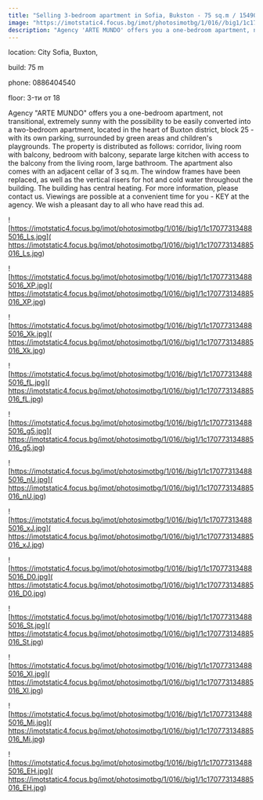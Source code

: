 ```yaml
---
title: "Selling 3-bedroom apartment in Sofia, Bukston - 75 sq.m / 154900 EUR :: imot.bg Advert"
image: "https://imotstatic4.focus.bg/imot/photosimotbg/1/016//big1/1c170773134885016_YG.jpg"
description: "Agency 'ARTE MUNDO' offers you a one-bedroom apartment, not transitional, extremely sunny with the possibility to be easily converted into a two-bedroom apartment, located in the heart of Buxton district, block 25 - with its own parking, surrounded by green areas and children's playgrounds. The property is distributed as follows: corridor, living room with balcony, bedroom with balcony, separate large kitchen with access to the balcony from the living room, large bathroom. The apartment also comes with an adjacent cellar of 3 sq.m. The window frames have been replaced, as well as the vertical risers for hot and cold water throughout the building. The building has central heating. For more information, please contact us. Viewings are possible at a convenient time for you - KEY at the agency. We wish a pleasant day to all who have read this ad."
---
```


location: City Sofia, Buxton,

build: 75 m

phone: 0886404540

floor: 3-ти от 18

Agency "ARTE MUNDO" offers you a one-bedroom apartment, not transitional, extremely sunny with the possibility to be easily converted into a two-bedroom apartment, located in the heart of Buxton district, block 25 - with its own parking, surrounded by green areas and children's playgrounds. The property is distributed as follows: corridor, living room with balcony, bedroom with balcony, separate large kitchen with access to the balcony from the living room, large bathroom. The apartment also comes with an adjacent cellar of 3 sq.m. The window frames have been replaced, as well as the vertical risers for hot and cold water throughout the building. The building has central heating. For more information, please contact us. Viewings are possible at a convenient time for you - KEY at the agency. We wish a pleasant day to all who have read this ad.


![https://imotstatic4.focus.bg/imot/photosimotbg/1/016//big1/1c170773134885016_Ls.jpg]( https://imotstatic4.focus.bg/imot/photosimotbg/1/016//big1/1c170773134885016_Ls.jpg)


![https://imotstatic4.focus.bg/imot/photosimotbg/1/016//big1/1c170773134885016_XP.jpg]( https://imotstatic4.focus.bg/imot/photosimotbg/1/016//big1/1c170773134885016_XP.jpg)


![https://imotstatic4.focus.bg/imot/photosimotbg/1/016//big1/1c170773134885016_Xk.jpg]( https://imotstatic4.focus.bg/imot/photosimotbg/1/016//big1/1c170773134885016_Xk.jpg)


![https://imotstatic4.focus.bg/imot/photosimotbg/1/016//big1/1c170773134885016_fL.jpg]( https://imotstatic4.focus.bg/imot/photosimotbg/1/016//big1/1c170773134885016_fL.jpg)


![https://imotstatic4.focus.bg/imot/photosimotbg/1/016//big1/1c170773134885016_g5.jpg]( https://imotstatic4.focus.bg/imot/photosimotbg/1/016//big1/1c170773134885016_g5.jpg)


![https://imotstatic4.focus.bg/imot/photosimotbg/1/016//big1/1c170773134885016_nU.jpg]( https://imotstatic4.focus.bg/imot/photosimotbg/1/016//big1/1c170773134885016_nU.jpg)


![https://imotstatic4.focus.bg/imot/photosimotbg/1/016//big1/1c170773134885016_xJ.jpg]( https://imotstatic4.focus.bg/imot/photosimotbg/1/016//big1/1c170773134885016_xJ.jpg)


![https://imotstatic4.focus.bg/imot/photosimotbg/1/016//big1/1c170773134885016_D0.jpg]( https://imotstatic4.focus.bg/imot/photosimotbg/1/016//big1/1c170773134885016_D0.jpg)


![https://imotstatic4.focus.bg/imot/photosimotbg/1/016//big1/1c170773134885016_St.jpg]( https://imotstatic4.focus.bg/imot/photosimotbg/1/016//big1/1c170773134885016_St.jpg)


![https://imotstatic4.focus.bg/imot/photosimotbg/1/016//big1/1c170773134885016_Xl.jpg]( https://imotstatic4.focus.bg/imot/photosimotbg/1/016//big1/1c170773134885016_Xl.jpg)


![https://imotstatic4.focus.bg/imot/photosimotbg/1/016//big1/1c170773134885016_Mi.jpg]( https://imotstatic4.focus.bg/imot/photosimotbg/1/016//big1/1c170773134885016_Mi.jpg)


![https://imotstatic4.focus.bg/imot/photosimotbg/1/016//big1/1c170773134885016_EH.jpg]( https://imotstatic4.focus.bg/imot/photosimotbg/1/016//big1/1c170773134885016_EH.jpg)


